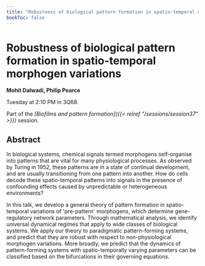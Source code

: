 ```yaml
---
title: "Robustness of biological pattern formation in spatio-temporal morphogen variations"
bookToc: false
---
```


# Robustness of biological pattern formation in spatio-temporal morphogen variations

**Mohit Dalwadi, Philip Pearce**

Tuesday at 2:10 PM in 3Q68.

Part of the *[Biofilms and pattern formation]({{< relref "/sessions/session37" >}})* session.

## Abstract

In biological systems, chemical signals termed morphogens self-organise into patterns that are vital for many physiological processes. As observed by Turing in 1952, these patterns are in a state of continual development, and are usually transitioning from one pattern into another. How do cells decode these spatio-temporal patterns into signals in the presence of confounding effects caused by unpredictable or heterogeneous environments?

In this talk, we develop a general theory of pattern formation in spatio-temporal variations of 'pre-pattern' morphogens, which determine gene-regulatory network parameters. Through mathematical analysis, we identify universal dynamical regimes that apply to wide classes of biological systems. We apply our theory to paradigmatic pattern-forming systems, and predict that they are robust with respect to non-physiological morphogen variations. More broadly, we predict that the dynamics of pattern-forming systems with spatio-temporally varying parameters can be classified based on the bifurcations in their governing equations.


